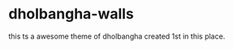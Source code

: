 dholbangha-walls
================

this ts a awesome theme of dholbangha created 1st in this place.
